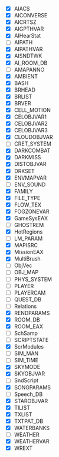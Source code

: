 - [X] AIACS
- [X] AICONVERSE
- [X] AICRTSZ
- [X] AIGPTHVAR
- [X] AIHearStat
- [ ] AIPATH
- [X] AIPATHVAR
- [X] AISNDTWK
- [X] AI_ROOM_DB
- [ ] AMAPANNO
- [X] AMBIENT
- [X] BASH
- [X] BRHEAD
- [X] BRLIST
- [X] BRVER
- [X] CELL_MOTION
- [X] CELOBJVAR1
- [X] CELOBJVAR2
- [X] CELOBJVAR3
- [X] CLOUDOBJVAR
- [ ] CRET_SYSTEM
- [X] DARKCOMBAT
- [X] DARKMISS
- [X] DISTOBJVAR
- [X] DRKSET
- [X] ENVMAPVAR
- [ ] ENV_SOUND
- [X] FAMILY
- [X] FILE_TYPE
- [X] FLOW_TEX
- [X] FOGZONEVAR
- [X] GameSysEAX
- [ ] GHOSTREM
- [X] HotRegions
- [ ] LM_PARAM
- [X] MAPISRC
- [X] MissionEAX
- [X] MultiBrush
- [ ] ObjVec
- [ ] OBJ_MAP
- [ ] PHYS_SYSTEM
- [ ] PLAYER
- [ ] PLAYERCAM
- [ ] QUEST_DB
- [ ] Relations
- [X] RENDPARAMS
- [X] ROOM_DB
- [X] ROOM_EAX
- [ ] SchSamp
- [ ] SCRIPTSTATE
- [X] ScrModules
- [ ] SIM_MAN
- [ ] SIM_TIME
- [X] SKYMODE
- [X] SKYOBJVAR
- [ ] SndScript
- [X] SONGPARAMS
- [ ] Speech_DB
- [X] STAROBJVAR
- [X] TILIST
- [X] TXLIST
- [X] TXTPAT_DB
- [X] WATERBANKS
- [ ] WEATHER
- [X] WEATHERVAR
- [X] WREXT